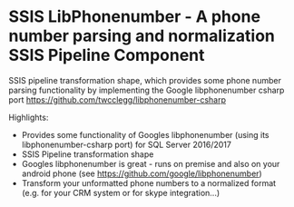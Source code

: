 # SSIS LibPhonenumber - A phone number parsing and normalization SSIS Pipeline Component
SSIS pipeline transformation shape, which provides some phone number parsing functionality by implementing the Google libphonenumber csharp port https://github.com/twcclegg/libphonenumber-csharp

Highlights:
* Provides some functionality of Googles libphonenumber (using its libphonenumber-csharp port) for SQL Server 2016/2017
* SSIS Pipeline transformation shape
* Googles libphonenumber is great - runs on premise and also on your android phone (see https://github.com/google/libphonenumber)
* Transform your unformatted phone numbers to a normalized format (e.g. for your CRM system or for skype integration...)
